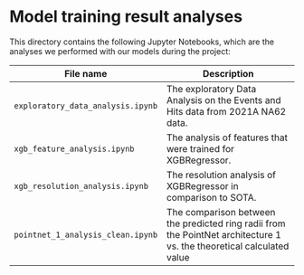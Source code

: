 # Model training result analyses

This directory contains the following Jupyter Notebooks, which are the analyses we performed with our models during the project:

| File name                         | Description                                                                                                          |
|-----------------------------------|----------------------------------------------------------------------------------------------------------------------|
| `exploratory_data_analysis.ipynb`                       | The exploratory Data Analysis on the Events and Hits data from 2021A NA62 data.                                      |
| `xgb_feature_analysis.ipynb`      | The analysis of features that were trained for XGBRegressor.                                                         |
| `xgb_resolution_analysis.ipynb`   | The resolution analysis of XGBRegressor in comparison to SOTA.                                                       |
| `pointnet_1_analysis_clean.ipynb` | The comparison between the predicted ring radii from the PointNet architecture 1 vs. the theoretical calculated value |

